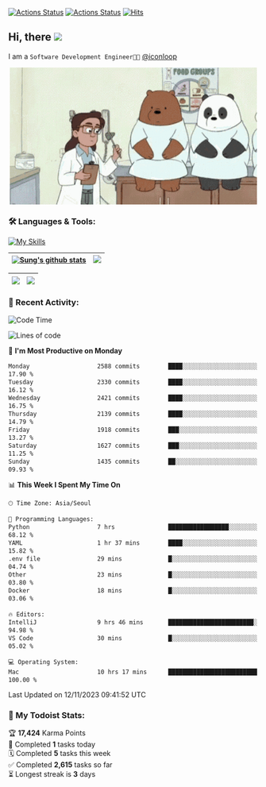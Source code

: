
[![Actions Status](https://github.com/ddok2/ddok2/workflows/Todoist%20Readme/badge.svg)](https://github.com/ddok2/ddok2/actions)
[![Actions Status](https://github.com/ddok2/ddok2/workflows/wakatime-stats/badge.svg)](https://github.com/ddok2/ddok2/actions)
[![Hits](https://hits.seeyoufarm.com/api/count/incr/badge.svg?url=https%3A%2F%2Fgithub.com%2Fddok2&count_bg=%23FF9595&title_bg=%23555555&icon=github.svg&icon_color=%23FFFFFF&title=hits&edge_flat=false)](https://hits.seeyoufarm.com)

<!-- ![visitors](https://visitor-badge.laobi.icu/badge?page_id=ddok2.ddok2) -->
## Hi, there <img src="https://raw.githubusercontent.com/MartinHeinz/MartinHeinz/master/wave.gif" width="3%">

I am a `Software Development Engineer🧑‍💻` [@iconloop](https://github.com/iconloop)


<p align="center">
    <img align="center" alt="GIF" src="img/debugging.gif" />
</p>


### 🛠 Languages & Tools:

[![My Skills](https://skillicons.dev/icons?i=go,js,ts,py,express,react,svelte,jquery,pug,mongodb,mysql,redis,aws,docker,kubernetes)](https://skillicons.dev)


| <a href="https://github-readme-stats.vercel.app/api?username=ddok2&show_icons=true&include_all_commits=true&count_private=true&theme=buefy&hide_border=true"><img align="center" src="https://github-readme-stats.vercel.app/api?username=ddok2&show_icons=true&include_all_commits=true&count_private=true&theme=buefy&hide_border=true" alt="Sung's github stats" /></a> | <a href="https://github.com/ddok2"><img src="http://github-readme-streak-stats.herokuapp.com?user=ddok2&hide_border=true" /></a> |
| ------------- |------------- |


| <a href="https://github.com/ddok2"><img align="center" src="https://github-readme-stats.vercel.app/api/top-langs/?username=ddok2&theme=buefy&hide=html,css&hide_border=true" /></a> | <a href="https://github.com/ddok2"><img align="center" src="https://activity-graph.herokuapp.com/graph?username=ddok2&theme=github&hide_border=true" height="250" /></a> |
| ------------- |--------------------------------------------------------------------------------------------------------------------------------------------------------------------------|


<!-- <details open>
    <summary>📈 My GitHub Stats</summary>
    <p align="center">
        <a href="https://github.com/ddok2">
            <img align="center" src="https://github-readme-stats.vercel.app/api?username=ddok2&show_icons=true&include_all_commits=true&count_private=true&theme=buefy&hide_border=true" alt="Sung's github stats" />
        </a>
    </p>
</details>
<details>
    <summary>💬 Top Languages</summary>
    <p align="center"> 
        <a href="https://github.com/ddok2">
            <img align="center" src="https://github-readme-stats.vercel.app/api/top-langs/?username=ddok2&layout=compact&theme=buefy&hide=html,css&hide_border=true" />
        </a>
    </p>
</details> -->


### 🌈 Recent Activity:
<!--START_SECTION:waka-->
![Code Time](http://img.shields.io/badge/Code%20Time-2%2C325%20hrs%2023%20mins-blue)

![Lines of code](https://img.shields.io/badge/From%20Hello%20World%20I%27ve%20Written-11.5%20million%20lines%20of%20code-blue)

📅 **I'm Most Productive on Monday** 

```text
Monday                   2588 commits        ████░░░░░░░░░░░░░░░░░░░░░   17.90 % 
Tuesday                  2330 commits        ████░░░░░░░░░░░░░░░░░░░░░   16.12 % 
Wednesday                2421 commits        ████░░░░░░░░░░░░░░░░░░░░░   16.75 % 
Thursday                 2139 commits        ████░░░░░░░░░░░░░░░░░░░░░   14.79 % 
Friday                   1918 commits        ███░░░░░░░░░░░░░░░░░░░░░░   13.27 % 
Saturday                 1627 commits        ███░░░░░░░░░░░░░░░░░░░░░░   11.25 % 
Sunday                   1435 commits        ██░░░░░░░░░░░░░░░░░░░░░░░   09.93 % 
```


📊 **This Week I Spent My Time On** 

```text
🕑︎ Time Zone: Asia/Seoul

💬 Programming Languages: 
Python                   7 hrs               █████████████████░░░░░░░░   68.12 % 
YAML                     1 hr 37 mins        ████░░░░░░░░░░░░░░░░░░░░░   15.82 % 
.env file                29 mins             █░░░░░░░░░░░░░░░░░░░░░░░░   04.74 % 
Other                    23 mins             █░░░░░░░░░░░░░░░░░░░░░░░░   03.80 % 
Docker                   18 mins             █░░░░░░░░░░░░░░░░░░░░░░░░   03.06 % 

🔥 Editors: 
IntelliJ                 9 hrs 46 mins       ████████████████████████░   94.98 % 
VS Code                  30 mins             █░░░░░░░░░░░░░░░░░░░░░░░░   05.02 % 

💻 Operating System: 
Mac                      10 hrs 17 mins      █████████████████████████   100.00 % 
```


 Last Updated on 12/11/2023 09:41:52 UTC
<!--END_SECTION:waka-->

### 🚧 My Todoist Stats:
<!-- TODO-IST:START -->
🏆  **17,424** Karma Points           
🌸  Completed **1** tasks today           
🗓  Completed **5** tasks this week           
✅  Completed **2,615** tasks so far           
⏳  Longest streak is **3** days
<!-- TODO-IST:END -->

